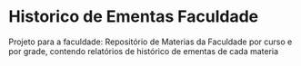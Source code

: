 # Historico de Ementas Faculdade
Projeto para a faculdade: Repositório de Materias da Faculdade por curso e por grade, contendo relatórios de histórico de ementas de cada materia
